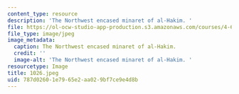 ```yaml
---
content_type: resource
description: 'The Northwest encased minaret of al-Hakim. '
file: https://ol-ocw-studio-app-production.s3.amazonaws.com/courses/4-615-the-architecture-of-cairo-spring-2002/787d02601e7965e2aa029bf7ce9e4d8b_1026.jpeg
file_type: image/jpeg
image_metadata:
  caption: The Northwest encased minaret of al-Hakim.
  credit: ''
  image-alt: 'The Northwest encased minaret of al-Hakim. '
resourcetype: Image
title: 1026.jpeg
uid: 787d0260-1e79-65e2-aa02-9bf7ce9e4d8b
---
```

